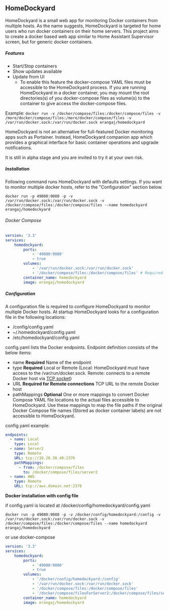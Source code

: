 ## HomeDockyard

HomeDockyard is a small web app for monitoring Docker containers from multiple hosts. As the name suggests, HomeDockyard is targeted for home users who run docker containers on their home servers. This project aims to create a docker based web app similar to Home Assistant Supervisor screen, but for generic docker containers.

##### Features

* Start/Stop containers
* Show updates available
* Update from UI
  * To enable this feature the docker-compose YAML files must be accessible to the HomeDockyard process. If you are running HomeDockyard in a docker container, you may mount the root directories(s) of you docker-compose files as volume(s) to the container to give access the docker-compose files.

Example:
`docker run -v /docker/compose/files:/docker/compose/files -v /more/docker/compose/files:/more/docker/compose/files -v /var/run/docker.sock:/var/run/docker.sock erangaj/homedockyard`

HomeDockyard is not an alternative for full-featured Docker monitoring apps such as Portainer. Instead, HomeDockyard companion app which provides a graphical interface for basic container operations and upgrade notifications.

It is still in alpha stage and you are invited to try it at your own risk.

##### Installation

Following command runs HomeDockyard with defaults settings. If you want to monitor multiple docker hosts, refer to the "Configuration" section below.

`docker run -p 49080:9080 -p -v /var/run/docker.sock:/var/run/docker.sock -v /docker/compose/files:/docker/compose/files --name homedockyard erangaj/homedockyard`

###### Docker Compose

```yaml
version: '3.3'
services:
    homedockyard:
        ports:
            - '49080:9080'
            - true
        volumes:
            - '/var/run/docker.sock:/var/run/docker.sock'
            - '/docker/compose/files:/docker/compose/files' # Required to update containers from UI
        container_name: homedockyard
        image: erangaj/homedockyard
```

##### Configuration

A configuration file is required to configure HomeDockyard to monitor multiple Docker hosts. At startup HomeDockyard looks for a configuration file in the following locations:

* /config/config.yaml
* ~/.homedockyard/config.yaml
* /etc/homedockyard/config.yaml

config.yaml lists the Docker endpoints. Endpoint definition consists of the below items:
* name **Required** Name of the endpoint
* type **Required** Local or Remote (Local: HomeDockyard must have access to the /var/run/docker.sock. Remote: connects to a remote Docker host via [TCP socket](https://docs.docker.com/engine/reference/commandline/dockerd/#daemon-socket-option))
* URL **Required for Remote connections** TCP URL to the remote Docker host
* pathMappings **Optional** One or more mappings to convert Docker Compose YAML file locations to the actual files accessible to HomeDockyard. Use these mappings to map the file paths if the original Docker Compose file names (Stored as docker container labels) are not accessible to HomeDockyard.

config.yaml example:

```yaml
endpoints:
  - name: Local
    type: Local
  - name: Server2
    type: Remote
    URL: tcp://10.20.30.40:2376
    pathMappings:
      - from: /docker/compose/files
        to: /docker/compose/files/server2
  - name: AWS
    type: Remote
    URL: tcp://aws.domain.net:2376
```

**Docker installation with config file**

if config.yaml is located at /docker/config/homedockyard/config.yaml

`docker run -p 49080:9080 -p -v /docker/config/homedockyard:/config -v /var/run/docker.sock:/var/run/docker.sock -v /docker/compose/files:/docker/compose/files --name homedockyard erangaj/homedockyard`

or use docker-compose

```yaml
version: '3.3'
services:
    homedockyard:
        ports:
            - '49080:9080'
            - true
        volumes:
            - '/docker/config/homedockyard:/config'
            - '/var/run/docker.sock:/var/run/docker.sock'
            - '/docker/compose/files:/docker/compose/files'
            - '/docker/compose/filesForServer2:/docker/compose/files/server2'
        container_name: homedockyard
        image: erangaj/homedockyard
```
